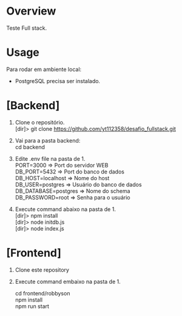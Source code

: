 # Overview

Teste Full stack.

# Usage
Para rodar em ambiente local:

* PostgreSQL precisa ser instalado.

# [Backend]
1. Clone o repositório.<br/>
	[dir]> git clone https://github.com/yt112358/desafio_fullstack.git

2. Vai para a pasta backend: <br/>
  cd backend
  
3. Edite .env file na pasta de 1.<br/>
	PORT=3000             => Port do servidor WEB<br/>
	DB_PORT=5432          => Port do banco de dados<br/>
	DB_HOST=localhost     => Nome do host<br/>
	DB_USER=postgres      => Usuário do banco de dados<br/>
	DB_DATABASE=postgres  => Nome do schema<br/>
	DB_PASSWORD=root      => Senha para o usuário<br/>
  
4. Execute command abaixo na pasta de 1.<br/>
	[dir]> npm install<br/>
	[dir]> node initdb.js<br/>
	[dir]> node index.js<br/>
  
<p/>

# [Frontend]
1. Clone este repository
2. Execute command embaixo na pasta de 1.

  	cd frontend/robbyson<br/>
  	npm install<br/>
  	npm run start
